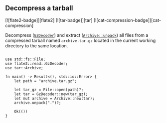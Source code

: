 ## Decompress a tarball

[![flate2-badge]][flate2] [![tar-badge]][tar] [![cat-compression-badge]][cat-compression]

Decompress ([`GzDecoder`]) and
extract ([`Archive::unpack`]) all files from a compressed tarball
named `archive.tar.gz` located in the current working directory
to the same location.

```rust,edition2021,no_run

use std::fs::File;
use flate2::read::GzDecoder;
use tar::Archive;

fn main() -> Result<(), std::io::Error> {
    let path = "archive.tar.gz";

    let tar_gz = File::open(path)?;
    let tar = GzDecoder::new(tar_gz);
    let mut archive = Archive::new(tar);
    archive.unpack(".")?;

    Ok(())
}
```

[`Archive::unpack`]: https://docs.rs/tar/*/tar/struct.Archive.html#method.unpack
[`GzDecoder`]: https://docs.rs/flate2/*/flate2/read/struct.GzDecoder.html
